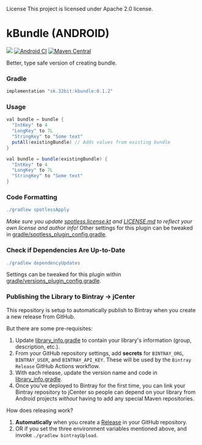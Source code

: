 License This project is licensed under Apache 2.0 license.

# kBundle (ANDROID)

[![](https://jitpack.io/v/hanibalsk/kbundle.svg)](https://jitpack.io/#hanibalsk/kbundle) [![Android CI](https://github.com/hanibalsk/kbundle/actions/workflows/android.yml/badge.svg)](https://github.com/hanibalsk/kbundle/actions/workflows/android.yml) [![Maven Central](https://maven-badges.herokuapp.com/maven-central/sk.32bit/kbundle/badge.svg?style=plastic)](https://maven-badges.herokuapp.com/maven-central/sk.32bit/kbundle)

Better, type safe version of creating bundle.

### Gradle

```gradle
implementation "sk.32bit:kbundle:0.1.2"
```

### Usage

```gradle
val bundle = bundle {
  "IntKey" to 4
  "LongKey" to 7L
  "StringKey" to "Some text"
  putAll(existingBundle) // Adds values from existing bundle
}
```

```gradle
val bundle = bundle(existingBundle) {
  "IntKey" to 4
  "LongKey" to 7L
  "StringKey" to "Some text"
}
```

### Code Formatting

```gradle
./gradlew spotlessApply
```

*Make sure you update [spotless.license.kt](spotless.license.kt) and [LICENSE.md](LICENSE.md) to reflect your own
license and author info!* Other settings for this plugin can be tweaked
in [gradle/spotless_plugin_config.gradle](gradle/spotless_plugin_config.gradle).

### Check if Dependencies Are Up-to-Date

```gradle
./gradlew dependencyUpdates
```

Settings can be tweaked for this plugin
within [gradle/versions_plugin_config.gradle](gradle/versions_plugin_config.gradle).

### Publishing the Library to Bintray -> jCenter

This repository is setup to automatically publish to Bintray when you create a new release from GitHub.

But there are some pre-requisites:

1. Update [library_info.gradle](library_info.gradle) to contain your library's information (group, description, etc.).
2. From your GitHub repository settings, add **secrets** for `BINTRAY_ORG`, `BINTRAY_USER`, and `BINTRAY_API_KEY`. These
   will be used by the `Bintray Release` GitHub Actions workflow.
3. With each release, update the version name and code in [library_info.gradle](library_info.gradle#L6-L8).
4. Once you've deployed to Bintray for the first time, you can link your Bintray repository to jCenter so people can
   depend on your library from Android projects _without_ having to add any special Maven repositories.

How does releasing work?

1. **Automatically** when you create
   a [Release](https://help.github.com/en/github/administering-a-repository/releasing-projects-on-github)
   in your GitHub repository.
2. OR if you set the three environment variables mentioned above, and invoke `./gradlew bintrayUpload`.
